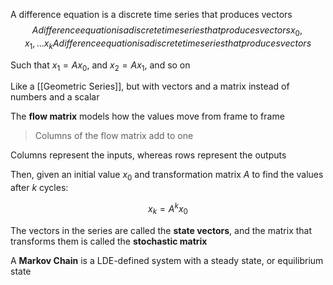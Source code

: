 A difference equation is a discrete time series that produces vectors $$
A difference equation is a discrete time series that produces vectors x_0, x_1, ... x_k
A difference equation is a discrete time series that produces vectors $$

Such that $x_1 = Ax_0$, and $x_2 = Ax_1$, and so on

Like a [[Geometric Series]], but with vectors and a matrix instead of numbers and a scalar

The **flow matrix** models how the values move from frame to frame

> Columns of the flow matrix add to one

Columns represent the inputs, whereas rows represent the outputs

Then, given an initial value $x_0$ and transformation matrix $A$ to find the values after $k$ cycles:

$$
x_k = A^{k}x_0
$$

The vectors in the series are called the **state vectors**, and the matrix that transforms them is called the **stochastic matrix**


A **Markov Chain** is a LDE-defined system with a steady state, or equilibrium state